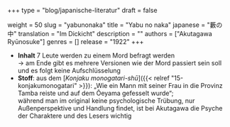 +++
type = "blog/japanische-literatur"
draft = false

weight = 50
slug = "yabunonaka"
title = "Yabu no naka"
japanese = "藪の中"
translation = "Im Dickicht"
description = ""
authors = ["Akutagawa Ryūnosuke"]
genres = []
release = "1922"
+++

- **Inhalt** 7 Leute werden zu einem Mord befragt werden  
  -> am Ende gibt es mehrere Versionen wie der Mord passiert sein soll und es folgt keine Aufschlüsselung
- **Stoff**: aus dem [*Konjaku monogatari-shū*]({{< relref "15-konjakumonogatari" >}}): „Wie ein Mann mit seiner Frau in die Provinz Tamba reiste und auf dem Ōeyama gefesselt wurde“;  
  während man im original keine psychologische Trübung, nur Außenperspektive und Handlung findet, ist bei Akutagawa die Psyche der Charaktere und des Lesers wichtig
